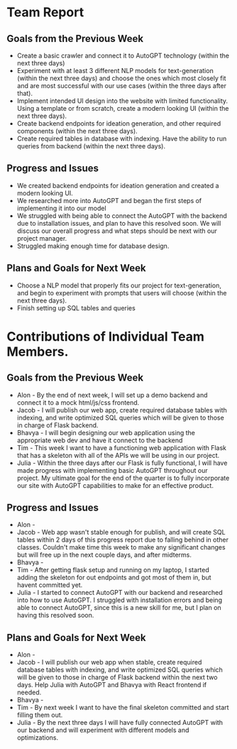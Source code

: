 # Team Report
## Goals from the Previous Week
* Create a basic crawler and connect it to AutoGPT technology (within the next three days)
* Experiment with at least 3 different NLP models for text-generation (within the next three days) and choose the ones which most closely fit and are most successful with our use cases (within the three days after that). 
* Implement intended UI design into the website with limited functionality. Using a template or from scratch, create a modern looking UI (within the next three days). 
* Create backend endpoints for ideation generation, and other required components (within the next three days). 
* Create required tables in database with indexing. Have the ability to run queries from backend (within the next three days). 

## Progress and Issues
* We created backend endpoints for ideation generation and created a modern looking UI.
* We researched more into AutoGPT and began the first steps of implementing it into our model
* We struggled with being able to connect the AutoGPT with the backend due to installation issues, and plan to have this resolved soon. We will discuss our overall progress and what steps should be next with our project manager.
* Struggled making enough time for database design.

## Plans and Goals for Next Week
* Choose a NLP model that properly fits our project for text-generation, and begin to experiment with prompts that users will choose (within the next three days).
* Finish setting up SQL tables and queries





# Contributions of Individual Team Members.
## Goals from the Previous Week
* Alon - By the end of next week, I will set up a demo backend and connect it to a mock html/js/css frontend.
* Jacob - I will publish our web app, create required database tables with indexing, and write optimized SQL queries which will be given to those in charge of Flask backend.
* Bhavya - I will begin designing our web application using the appropriate web dev and have it connect to the backend 
* Tim - This week I want to have a functioning web application with Flask that has a skeleton with all of the APIs we will be using in our project.
* Julia - Within the three days after our Flask is fully functional, I will have made progress with implementing basic AutoGPT throughout our project. My ultimate goal for the end of the quarter is to fully incorporate our site with AutoGPT capabilities to make for an effective product.

## Progress and Issues
* Alon - 
* Jacob - Web app wasn't stable enough for publish, and will create SQL tables within 2 days of this progress report due to falling behind in other classes. Couldn't make time this week to make any significant changes but will free up in the next couple days, and after midterms.
* Bhavya - 
* Tim -  After getting flask setup and running on my laptop, I started adding the skeleton for out endpoints and got most of them in, but havent committed yet.
* Julia - I started to connect AutoGPT with our backend and researched into how to use AutoGPT. I struggled with installation errors and being able to connect AutoGPT, since this is a new skill for me, but I plan on having this resolved soon.


## Plans and Goals for Next Week
* Alon - 
* Jacob - I will publish our web app when stable, create required database tables with indexing, and write optimized SQL queries which will be given to those in charge of Flask backend within the next two days. Help Julia with AutoGPT and Bhavya with React frontend if needed.
* Bhavya - 
* Tim -  By next week I want to have the final skeleton committed and start filling them out.
* Julia - By the next three days I will have fully connected AutoGPT with our backend and will experiment with different models and optimizations.
